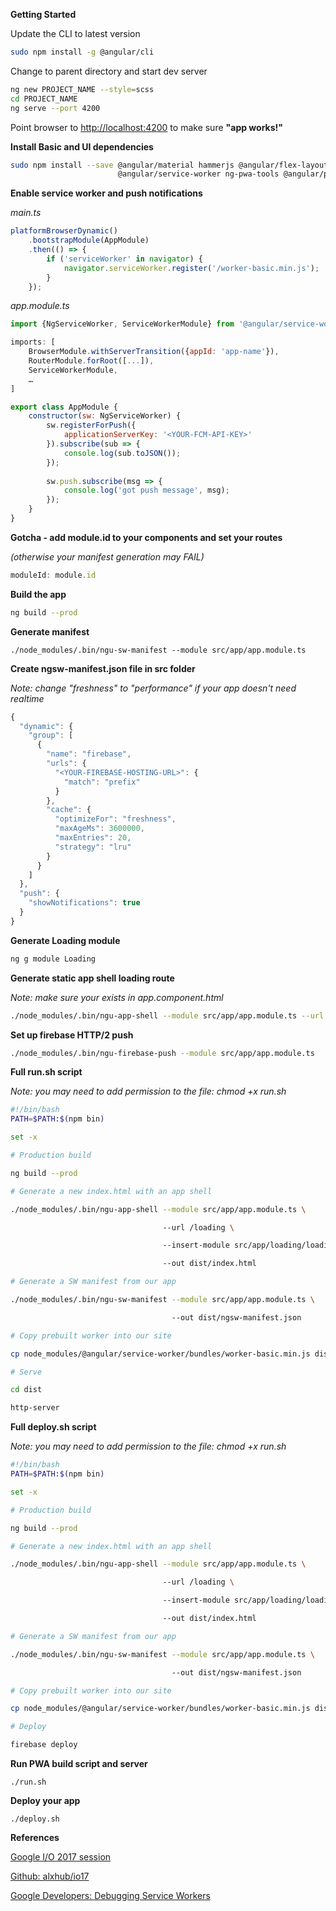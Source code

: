 **Getting Started**

Update the CLI to latest version

```bash
sudo npm install -g @angular/cli
```

Change to parent directory and start dev server

```bash
ng new PROJECT_NAME --style=scss
cd PROJECT_NAME
ng serve --port 4200
```

Point browser to [http://localhost:4200](http://localhost:4200) to make sure **"app works!"**


**Install Basic and UI dependencies**

```bash
sudo npm install --save @angular/material hammerjs @angular/flex-layout rxjs @angular/animations \
                        @angular/service-worker ng-pwa-tools @angular/platform-server
```


**Enable service worker and push notifications**

_main.ts_

```javascript
platformBrowserDynamic()
    .bootstrapModule(AppModule)
    .then(() => {
        if ('serviceWorker' in navigator) {
            navigator.serviceWorker.register('/worker-basic.min.js');
        }
    });
```

_app.module.ts_

```javascript
import {NgServiceWorker, ServiceWorkerModule} from '@angular/service-worker';

imports: [
    BrowserModule.withServerTransition({appId: 'app-name'}),
    RouterModule.forRoot([...]),
    ServiceWorkerModule,
    …
]

export class AppModule {
    constructor(sw: NgServiceWorker) {
        sw.registerForPush({
            applicationServerKey: '<YOUR-FCM-API-KEY>'
        }).subscribe(sub => {
            console.log(sub.toJSON());
        });
     
        sw.push.subscribe(msg => {
            console.log('got push message', msg);
        });
    }
}
```


**Gotcha - add module.id to your components and set your routes**

_(otherwise your manifest generation may FAIL)_

```javascript
moduleId: module.id
```


**Build the app**

```bash
ng build --prod
```


**Generate manifest**

```bashh
./node_modules/.bin/ngu-sw-manifest --module src/app/app.module.ts
```


**Create ngsw-manifest.json file in src folder**

_Note: change "freshness" to "performance" if your app doesn't need realtime_

```javascript
{
  "dynamic": {
    "group": [
      {
        "name": "firebase",
        "urls": {
          "<YOUR-FIREBASE-HOSTING-URL>": {
            "match": "prefix"
          }
        },
        "cache": {
          "optimizeFor": "freshness",
          "maxAgeMs": 3600000,
          "maxEntries": 20,
          "strategy": "lru"
        }
      }
    ]
  },
  "push": {
    "showNotifications": true
  }
}
```


**Generate Loading module**

```bash
ng g module Loading
```


**Generate static app shell loading route**

_Note: make sure your <router-outlet></router-outlet> exists in app.component.html_

```bash
./node_modules/.bin/ngu-app-shell --module src/app/app.module.ts --url /loading --insert-module src/app/loading/loading.module.ts
```


**Set up firebase HTTP/2 push**

```bash
./node_modules/.bin/ngu-firebase-push --module src/app/app.module.ts
```


**Full run.sh script**

_Note: you may need to add permission to the file: chmod +x run.sh_

```bash
#!/bin/bash
PATH=$PATH:$(npm bin)

set -x

# Production build

ng build --prod

# Generate a new index.html with an app shell

./node_modules/.bin/ngu-app-shell --module src/app/app.module.ts \

                                  --url /loading \

                                  --insert-module src/app/loading/loading.module.ts \

                                  --out dist/index.html

# Generate a SW manifest from our app

./node_modules/.bin/ngu-sw-manifest --module src/app/app.module.ts \

                                    --out dist/ngsw-manifest.json

# Copy prebuilt worker into our site

cp node_modules/@angular/service-worker/bundles/worker-basic.min.js dist/

# Serve

cd dist

http-server
```


**Full deploy.sh script**

_Note: you may need to add permission to the file: chmod +x run.sh_

```bash
#!/bin/bash
PATH=$PATH:$(npm bin)

set -x

# Production build

ng build --prod

# Generate a new index.html with an app shell

./node_modules/.bin/ngu-app-shell --module src/app/app.module.ts \

                                  --url /loading \

                                  --insert-module src/app/loading/loading.module.ts \

                                  --out dist/index.html

# Generate a SW manifest from our app

./node_modules/.bin/ngu-sw-manifest --module src/app/app.module.ts \

                                    --out dist/ngsw-manifest.json

# Copy prebuilt worker into our site

cp node_modules/@angular/service-worker/bundles/worker-basic.min.js dist/

# Deploy

firebase deploy
```


**Run PWA build script and server**

```
./run.sh
```


**Deploy your app**

```
./deploy.sh
```


**References** 

[Google I/O 2017 session](https://events.google.com/io/schedule/?section=may-18&sid=5bd70da9-c3b6-4b39-85c2-a8fbe140b7f2)

[Github: alxhub/io17](https://goo.gl/LuPq0r)

[Google Developers: Debugging Service Workers](https://goo.gl/i5HePC)

